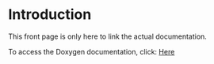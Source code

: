# Introduction #
This front page is only here to link the actual documentation.

To access the Doxygen documentation, click: [Here](http://nautilus.googlecode.com/git/html/index.html)